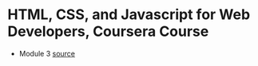 # HTML, CSS, and Javascript for Web Developers, Coursera Course

* Module 3 [source](github.com/danserboi/Simple-Website/tree/master/module3-solution)
